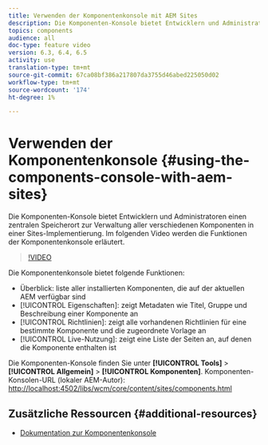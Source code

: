 ```yaml
---
title: Verwenden der Komponentenkonsole mit AEM Sites
description: Die Komponenten-Konsole bietet Entwicklern und Administratoren einen zentralen Speicherort zur Verwaltung aller verschiedenen Komponenten in einer Sites-Implementierung. Im folgenden Video werden die Funktionen der Komponentenkonsole erläutert.
topics: components
audience: all
doc-type: feature video
version: 6.3, 6.4, 6.5
activity: use
translation-type: tm+mt
source-git-commit: 67ca08bf386a217807da3755d46abed225050d02
workflow-type: tm+mt
source-wordcount: '174'
ht-degree: 1%

---
```



# Verwenden der Komponentenkonsole {#using-the-components-console-with-aem-sites}

Die Komponenten-Konsole bietet Entwicklern und Administratoren einen zentralen Speicherort zur Verwaltung aller verschiedenen Komponenten in einer Sites-Implementierung. Im folgenden Video werden die Funktionen der Komponentenkonsole erläutert.

>[!VIDEO](https://video.tv.adobe.com/v/17417/?quality=9&learn=on)

Die Komponentenkonsole bietet folgende Funktionen:

* Überblick: liste aller installierten Komponenten, die auf der aktuellen AEM verfügbar sind
* [!UICONTROL Eigenschaften]: zeigt Metadaten wie Titel, Gruppe und Beschreibung einer Komponente an
* [!UICONTROL Richtlinien]: zeigt alle vorhandenen Richtlinien für eine bestimmte Komponente und die zugeordnete Vorlage an
* [!UICONTROL Live-Nutzung]: zeigt eine Liste der Seiten an, auf denen die Komponente enthalten ist

Die Komponenten-Konsole finden Sie unter **[!UICONTROL Tools]** > **[!UICONTROL Allgemein]** > **[!UICONTROL Komponenten]**.
Komponenten-Konsolen-URL (lokaler AEM-Autor): [http://localhost:4502/libs/wcm/core/content/sites/components.html](http://localhost:4502/libs/wcm/core/content/sites/components.html)

## Zusätzliche Ressourcen {#additional-resources}

* [Dokumentation zur Komponentenkonsole](https://helpx.adobe.com/experience-manager/6-5/sites/authoring/using/default-components-console.html)
